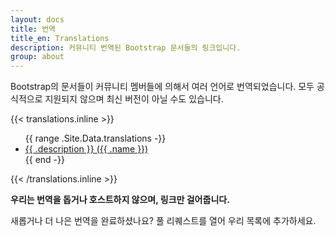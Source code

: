 ```yaml
---
layout: docs
title: 번역
title_en: Translations
description: 커뮤니티 번역된 Bootstrap 문서들의 링크입니다.
group: about
---
```


Bootstrap의 문서들이 커뮤니티 멤버들에 의해서 여러 언어로 번역되었습니다. 모두 공식적으로 지원되지 않으며 최신 버전이 아닐 수도 있습니다.

{{< translations.inline >}}
<ul>
{{ range .Site.Data.translations -}}
  <li><a href="{{ .url }}" hreflang="{{ .code }}" lang="{{ .code }}">{{ .description }} ({{ .name }})</a></li>
{{ end -}}
</ul>
{{< /translations.inline >}}

**우리는 번역을 돕거나 호스트하지 않으며, 링크만 걸어줍니다.**

새롭거나 더 나은 번역을 완료하셨나요? 풀 리퀘스트를 열어 우리 목록에 추가하세요.
